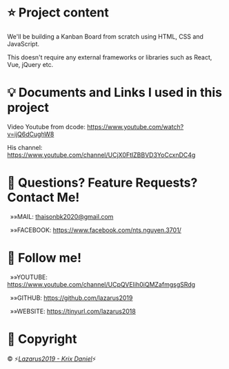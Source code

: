 # &#11088; Project content
<p>We'll be building a Kanban Board from scratch using HTML, CSS and JavaScript.</p>
<p>This doesn't require any external frameworks or libraries such as React, Vue, jQuery etc.</p>


# &#128161; Documents and Links I used in this project
<p>Video Youtube from dcode: <a href="https://www.youtube.com/watch?v=ijQ6dCughW8">https://www.youtube.com/watch?v=ijQ6dCughW8</a></p>
<p>His channel: <a href="https://www.youtube.com/channel/UCjX0FtIZBBVD3YoCcxnDC4g">https://www.youtube.com/channel/UCjX0FtIZBBVD3YoCcxnDC4g</a></p>

# &#128140; Questions? Feature Requests? Contact Me!
<p>&ensp;&raquo;&raquo;MAIL: <a href="mailto:thaisonbk2020@gmail.com">thaisonbk2020@gmail.com</a></p>
<p>&ensp;&raquo;&raquo;FACEBOOK: <a href="https://www.facebook.com/nts.nguyen.3701/">https://www.facebook.com/nts.nguyen.3701/</a></p>

# &#128075; Follow me!
<p>&ensp;&raquo;&raquo;YOUTUBE: <a href="https://www.youtube.com/channel/UCpQVEIih0iQMZafmgsgSRdg">https://www.youtube.com/channel/UCpQVEIih0iQMZafmgsgSRdg</a></p>
<p>&ensp;&raquo;&raquo;GITHUB: <a href="https://github.com/lazarus2019">https://github.com/lazarus2019</a></p>
<p>&ensp;&raquo;&raquo;WEBSITE: <a href="https://tinyurl.com/lazarus2018">https://tinyurl.com/lazarus2018</a></p>

# &#128204; Copyright
<p>&copy; &#9889;<a style="font-style: italic;" href="https://www.facebook.com/nts.nguyen.3701/">Lazarus2019 - Krix Daniel</a>&#9889;</p>
